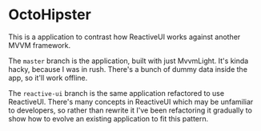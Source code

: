 OctoHipster
===========

This is a application to contrast how ReactiveUI works against another MVVM framework.

The `master` branch is the application, built with just MvvmLight. It's kinda hacky, because I was in rush. 
There's a bunch of dummy data inside the app, so it'll work offline.

The `reactive-ui` branch is the same application refactored to use ReactiveUI. There's many concepts in ReactiveUI 
which may be unfamiliar to developers, so rather than rewrite it I've been refactoring it gradually to show how to 
evolve an existing application to fit this pattern.

